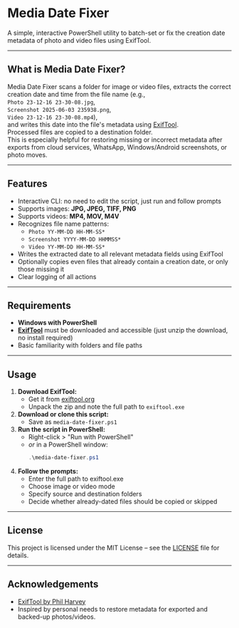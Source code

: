 # Media Date Fixer

A simple, interactive PowerShell utility to batch-set or fix the creation date metadata of photo and video files using ExifTool.

---

## What is Media Date Fixer?

Media Date Fixer scans a folder for image or video files, extracts the correct creation date and time from the file name (e.g.,  
`Photo 23-12-16 23-30-08.jpg`,  
`Screenshot 2025-06-03 235938.png`,  
`Video 23-12-16 23-30-08.mp4`),  
and writes this date into the file's metadata using [ExifTool](https://exiftool.org/).  
Processed files are copied to a destination folder.  
This is especially helpful for restoring missing or incorrect metadata after exports from cloud services, WhatsApp, Windows/Android screenshots, or photo moves.

---

## Features

- Interactive CLI: no need to edit the script, just run and follow prompts
- Supports images: **JPG, JPEG, TIFF, PNG**
- Supports videos: **MP4, MOV, M4V**
- Recognizes file name patterns:  
  - `Photo YY-MM-DD HH-MM-SS*`
  - `Screenshot YYYY-MM-DD HHMMSS*`
  - `Video YY-MM-DD HH-MM-SS*`
- Writes the extracted date to all relevant metadata fields using ExifTool
- Optionally copies even files that already contain a creation date, or only those missing it
- Clear logging of all actions

---

## Requirements

- **Windows with PowerShell**
- **[ExifTool](https://exiftool.org/)** must be downloaded and accessible (just unzip the download, no install required)
- Basic familiarity with folders and file paths

---

## Usage

1. **Download ExifTool:**  
   - Get it from [exiftool.org](https://exiftool.org/)  
   - Unpack the zip and note the full path to `exiftool.exe`
2. **Download or clone this script:**  
   - Save as `media-date-fixer.ps1`
3. **Run the script in PowerShell:**  
   - Right-click > "Run with PowerShell"  
   - *or* in a PowerShell window:
     ```powershell
     .\media-date-fixer.ps1
     ```
4. **Follow the prompts:**  
   - Enter the full path to exiftool.exe
   - Choose image or video mode
   - Specify source and destination folders
   - Decide whether already-dated files should be copied or skipped

---

## License

This project is licensed under the MIT License – see the [LICENSE](LICENSE) file for details.

---

## Acknowledgements

- [ExifTool by Phil Harvey](https://exiftool.org/)
- Inspired by personal needs to restore metadata for exported and backed-up photos/videos.
